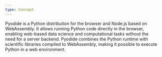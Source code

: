 ```yaml
---
type: Concept
---
```


Pyodide is a Python distribution for the browser and Node.js based on WebAssembly. It allows running Python code directly in the browser, enabling web-based data science and computational tasks without the need for a server backend. Pyodide combines the Python runtime with scientific libraries compiled to WebAssembly, making it possible to execute Python in a web environment.